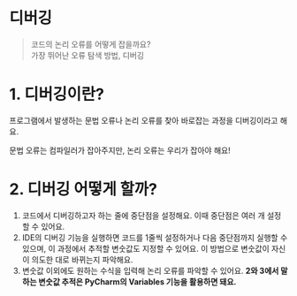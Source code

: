 디버깅
================
> 코드의 논리 오류를 어떻게 잡을까요?  
> 가장 뛰어난 오류 탐색 방법, 디버깅

# 1. 디버깅이란?
프로그램에서 발생하는 문법 오류나 논리 오류를 찾아 바로잡는 과정을 디버깅이라고 해요.  

문법 오류는 컴파일러가 잡아주지만, 논리 오류는 우리가 잡아야 해요!

# 2. 디버깅 어떻게 할까?
1. 코드에서 디버깅하고자 하는 줄에 중단점을 설정해요. 이때 중단점은 여러 개 설정할 수 있어요.
2. IDE의 디버깅 기능을 실행하면 코드를 1줄씩 설정하거나 다음 중단점까지 실행할 수 있으며, 이 과정에서 추적할 변숫값도 지정할 수 있어요. 이 방법으로 변숫값이 자신이 의도한 대로 바뀌는지 파악해요.
3. 변숫값 이외에도 원하는 수식을 입력해 논리 오류를 파악할 수 있어요.
**2와 3에서 말하는 변숫값 추적은 PyCharm의 Variables 기능을 활용하면 돼요.**
